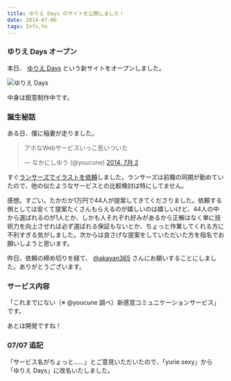 ```yaml
---
title: ゆりえ Days のサイトを公開しました！
date: 2014-07-06
tags: Info,Yo
---
```


### ゆりえ Days オープン

本日、 [ゆりえ Days](http://yurie.sexy/?utm_source=mono&utm_medium=article&utm_content=20140706_yurie-site-released) という新サイトをオープンしました。

![ゆりえ Days](/mono/info/20140706_yurie-site-released.png)

中身は鋭意制作中です。

### 誕生秘話

ある日、僕に稲妻が走りました。

<blockquote class="twitter-tweet" lang="ja"><p>アホなWebサービスいっこ思いついた</p>&mdash; なかにしゆう (@youcune) <a href="https://twitter.com/youcune/statuses/484337264042856448">2014, 7月 2</a></blockquote>

すぐ[ランサーズでイラストを依頼](http://www.lancers.jp/work/detail/369753)しました。ランサーズは前職の同期が勤めていたので、他の似たようなサービスとの比較検討は特にしてません。

感想。すごい。たかだか1万円で44人が提案してきてくださりました。依頼する側としては安くて提案たくさんもらえるのが嬉しいのは嬉しいけど、44人の中から選ばれるのが1人とか、しかも人それぞれ好みがあるから正解はなく単に技術力を向上させれば必ず選ばれる保証もないとか、ちょっと作業してくれる方に不利すぎる気がしました。次からは良さげな提案をしていただいた方を指名でお願いしようと思います。

昨日、依頼の締め切りを経て、 [@akayan365](https://twitter.com/akayan365) さんにお願いすることにしました。ありがとうございます。

### サービス内容

「これまでにない（※ @youcune 調べ）新感覚コミュニケーションサービス」です。

あとは開発ですね！

### 07/07 追記

「サービス名がちょっと……」とご意見いただいたので、「yurie.sexy」から「ゆりえ Days」に改名いたしました。
